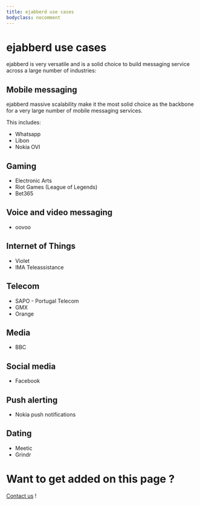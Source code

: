 ```yaml
---
title: ejabberd use cases
bodyclass: nocomment
---
```


# ejabberd use cases

ejabberd is very versatile and is a solid choice to build messaging
service across a large number of industries:

## Mobile messaging

ejabberd massive scalability make it the most solid choice as the
backbone for a very large number of mobile messaging services.

This includes:

* Whatsapp
* Libon
* Nokia OVI

## Gaming

* Electronic Arts
* Riot Games (League of Legends)
* Bet365

## Voice and video messaging

* oovoo

## Internet of Things

* Violet
* IMA Teleassistance

## Telecom

* SAPO - Portugal Telecom
* GMX
* Orange

## Media

* BBC

## Social media

* Facebook

## Push alerting

* Nokia push notifications

## Dating

* Meetic
* Grindr

# Want to get added on this page ?

[Contact us](http://www.process-one.net/en/company/contact/) !


